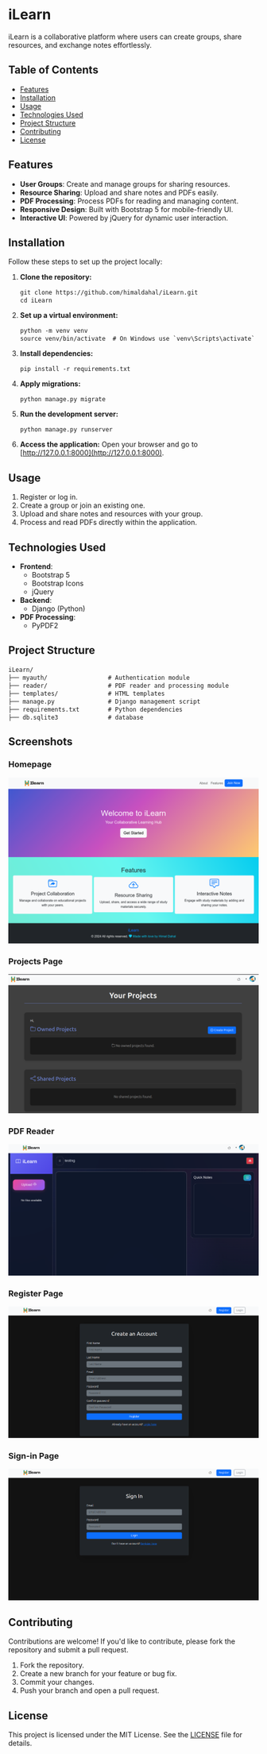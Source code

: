 iLearn
======

iLearn is a collaborative platform where users can create groups, share resources, and exchange notes effortlessly.

Table of Contents
-----------------

*   [Features](#features)
*   [Installation](#installation)
*   [Usage](#usage)
*   [Technologies Used](#technologies-used)
*   [Project Structure](#project-structure)
*   [Contributing](#contributing)
*   [License](#license)

Features
--------

*   **User Groups**: Create and manage groups for sharing resources.
*   **Resource Sharing**: Upload and share notes and PDFs easily.
*   **PDF Processing**: Process PDFs for reading and managing content.
*   **Responsive Design**: Built with Bootstrap 5 for mobile-friendly UI.
*   **Interactive UI**: Powered by jQuery for dynamic user interaction.

Installation
------------

Follow these steps to set up the project locally:

1.  **Clone the repository:**
    
        git clone https://github.com/himaldahal/iLearn.git
        cd iLearn
    
2.  **Set up a virtual environment:**
    
        python -m venv venv
        source venv/bin/activate  # On Windows use `venv\Scripts\activate`
    
3.  **Install dependencies:**
    
        pip install -r requirements.txt
    
4.  **Apply migrations:**
    
        python manage.py migrate
    
5.  **Run the development server:**
    
        python manage.py runserver
    
6.  **Access the application:** Open your browser and go to [http://127.0.0.1:8000](http://127.0.0.1:8000).

Usage
-----

1.  Register or log in.
2.  Create a group or join an existing one.
3.  Upload and share notes and resources with your group.
4.  Process and read PDFs directly within the application.

Technologies Used
-----------------

*   **Frontend**:
    *   Bootstrap 5
    *   Bootstrap Icons
    *   jQuery
*   **Backend**:
    *   Django (Python)
*   **PDF Processing**:
    *   PyPDF2

Project Structure
-----------------

    iLearn/
    ├── myauth/                 # Authentication module
    ├── reader/                 # PDF reader and processing module
    ├── templates/              # HTML templates
    ├── manage.py               # Django management script
    ├── requirements.txt        # Python dependencies
    ├── db.sqlite3              # database
    
## Screenshots

### Homepage
![Homepage](https://github.com/himaldahal/ilearn/raw/main/screenshots/homepage.png)

### Projects Page
![Projects Page](https://github.com/himaldahal/ilearn/raw/main/screenshots/projects.png)

### PDF Reader
![PDF Reader](https://github.com/himaldahal/ilearn/raw/main/screenshots/reader.png)

### Register Page
![Register Page](https://github.com/himaldahal/ilearn/raw/main/screenshots/register.png)

### Sign-in Page
![Sign-in Page](https://github.com/himaldahal/ilearn/raw/main/screenshots/signin.png)


Contributing
------------

Contributions are welcome! If you'd like to contribute, please fork the repository and submit a pull request.

1.  Fork the repository.
2.  Create a new branch for your feature or bug fix.
3.  Commit your changes.
4.  Push your branch and open a pull request.

License
-------

This project is licensed under the MIT License. See the [LICENSE](LICENSE) file for details.
